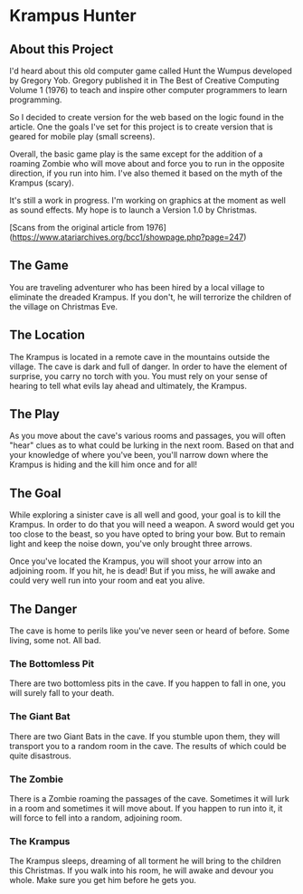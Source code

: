 # Krampus Hunter

## About this Project
I'd heard about this old computer game called Hunt the Wumpus developed by Gregory Yob. Gregory published it in The Best of Creative Computing Volume 1 (1976) to teach and inspire other computer programmers to learn programming.

So I decided to create version for the web based on the logic found in the article. One the goals I've set for this project is to create version that is geared for mobile play (small screens).

Overall, the basic game play is the same except for the addition of a roaming Zombie who will move about and force you to run in the opposite direction, if you run into him. I've also themed it based on the myth of the Krampus (scary).

It's still a work in progress. I'm working on graphics at the moment as well as sound effects. My hope is to launch a Version 1.0 by Christmas.

[Scans from the original article from 1976] (https://www.atariarchives.org/bcc1/showpage.php?page=247)

## The Game

You are traveling adventurer who has been hired by a local village to eliminate the dreaded Krampus. If you don't, he will terrorize the children of the village on Christmas Eve.

## The Location
The Krampus is located in a remote cave in the mountains outside the village. The cave is dark and full of danger. In order to have the element of surprise, you carry no torch with you. You must rely on your sense of hearing to tell what evils lay ahead and ultimately, the Krampus.

## The Play
As you move about the cave's various rooms and passages, you will often "hear" clues as to what could be lurking in the next room. Based on that and your knowledge of where you've been, you'll narrow down where the Krampus is hiding and the kill him once and for all!

## The Goal
While exploring a sinister cave is all well and good, your goal is to kill the Krampus. In order to do that you will need a weapon. A sword would get you too close to the beast, so you have opted to bring your bow. But to remain light and keep the noise down, you've only brought three arrows.

Once you've located the Krampus, you will shoot your arrow into an adjoining room. If you hit, he is dead! But if you miss, he will awake and could very well run into your room and eat you alive.


## The Danger
The cave is home to perils like you've never seen or heard of before. Some living, some not. All bad.

### The Bottomless Pit
There are two bottomless pits in the cave. If you happen to fall in one, you will surely fall to your death.

### The Giant Bat
There are two Giant Bats in the cave. If you stumble upon them, they will transport you to a random room in the cave. The results of which could be quite disastrous.

### The Zombie
There is a Zombie roaming the passages of the cave. Sometimes it will lurk in a room and sometimes it will move about. If you happen to run into it, it will force to fell into a random, adjoining room.

### The Krampus
The Krampus sleeps, dreaming of all torment he will bring to the children this Christmas. If you walk into his room, he will awake and devour you whole. Make sure you get him before he gets you.


